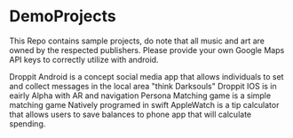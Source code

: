 # DemoProjects

This Repo contains sample projects, do note that all music and art are owned by the respected publishers.
Please provide your own Google Maps API keys to correctly utilize with android.

Droppit Android is a concept social media app that allows individuals to set and collect messages in the local area "think Darksouls"
Droppit IOS is in eairly Alpha with AR and navigation
Persona Matching game is a simple matching game Natively programed in swift
AppleWatch is a tip calculator that allows users to save balances to phone app that will calculate spending.


